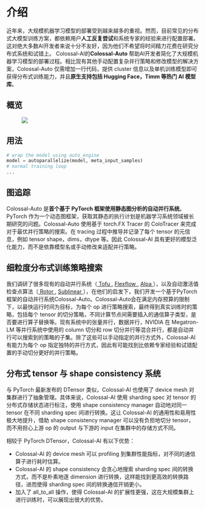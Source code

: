 # 介绍

近年来，大规模机器学习模型的部署受到越来越多的重视。然而，目前常见的分布式大模型训练方案，都依赖用户**人工反复尝试**和系统专家的经验来进行配置部署。这对绝大多数AI开发者来说十分不友好，因为他们不希望将时间精力花费在研究分布式系统和试错上。
Colossal-AI的**Colossal-Auto** 帮助AI开发者简化了大规模机器学习模型的部署过程。相比现有其他手动配置复杂并行策略和修改模型的解决方案，Colossal-Auto 仅需增加一行代码，提供 cluster 信息以及单机训练模型即可获得分布式训练能力，并且**原生支持包括 Hugging Face，Timm 等热门 AI 模型库**。



## 概览

<figure style={{textAlign: "center"}}>
<img src="https://raw.githubusercontent.com/hpcaitech/public_assets/main/colossalai/img/auto_parallel/auto_parallel.png"/>
</figure>

## 用法
```python
# wrap the model using auto_engine
model = autoparallelize(model, meta_input_samples)
# normal training loop
...
```


## 图追踪
Colossal-Auto 是**首个基于 PyTorch 框架使用静态图分析的自动并行系统**。PyTorch 作为一个动态图框架，获取其静态的执行计划是机器学习系统领域被长期研究的问题。Colossal-Auto 使用基于 torch.FX Tracer 的 ColoTracer 来完成对于最优并行策略的搜索。在 tracing 过程中推导并记录了每个 tensor 的元信息，例如 tensor shape，dims，dtype 等。因此 Colossal-AI 具有更好的模型泛化能力，而不是依靠模型名或手动修改来适配并行策略。


## 细粒度分布式训练策略搜索

我们调研了很多现有的自动并行系统（<a href="https://arxiv.org/abs/1807.08887"> Tofu </a>, <a href="https://arxiv.org/abs/1807.05358"> Flexflow </a>, <a href="https://arxiv.org/abs/2201.12023"> Alpa </a>），以及自动激活值检查点算法（<a href="https://hal.inria.fr/hal-02352969"> Rotor </a>, <a href="https://arxiv.org/abs/1604.06174"> Sublinear </a>），在他们的启发下，我们开发一个基于PyTorch框架的自动并行系统Colossal-Auto。Colossal-Auto会在满足内存预算的限制下，以最快运行时间为目标，为每个 op 进行策略搜索，最终得到真实训练时的策略，包括每个 tensor 的切分策略，不同计算节点间需要插入的通信算子类型，是否要进行算子替换等。现有系统中的张量并行，数据并行，NVIDIA 在 Megatron-LM 等并行系统中使用的 column 切分和 row 切分并行等混合并行，都是自动并行可以搜索到的策略的子集。除了这些可以手动指定的并行方式外，Colossal-AI 有能力为每个 op 指定独特的并行方式，因此有可能找到比依赖专家经验和试错配置的手动切分更好的并行策略。



## 分布式 tensor 与 shape consistency 系统

与 PyTorch 最新发布的 DTensor 类似，Colossal-AI 也使用了 device mesh 对集群进行了抽象管理。具体来说，Colossal-AI 使用 sharding spec 对 tensor 的分布式存储状态进行标注，使用 shape consistency manager 自动地对同一 tensor 在不同 sharding spec 间进行转换。这让 Colossal-AI 的通用性和易用性极大地提升，借助 shape consistency manager 可以没有负担地切分 tensor，而不用担心上游 op 的 output 与下游的 input 在集群中的存储方式不同。


相较于 PyTorch DTensor，Colossal-AI 有以下优势：
+ Colossal-AI 的 device mesh 可以 profiling 到集群性能指标，对不同的通信算子进行耗时估算。
+ Colossal-AI 的 shape consistency 会贪心地搜索 sharding spec 间的转换方式，而不是朴素地逐 dimension 进行转换，这样能找到更高效的转换路径，进而使得 sharding spec 间的转换通信开销更小。
+ 加入了 all_to_all 操作，使得 Colossal-AI 的扩展性更强，这在大规模集群上进行训练时，可以展现出很大的优势。
